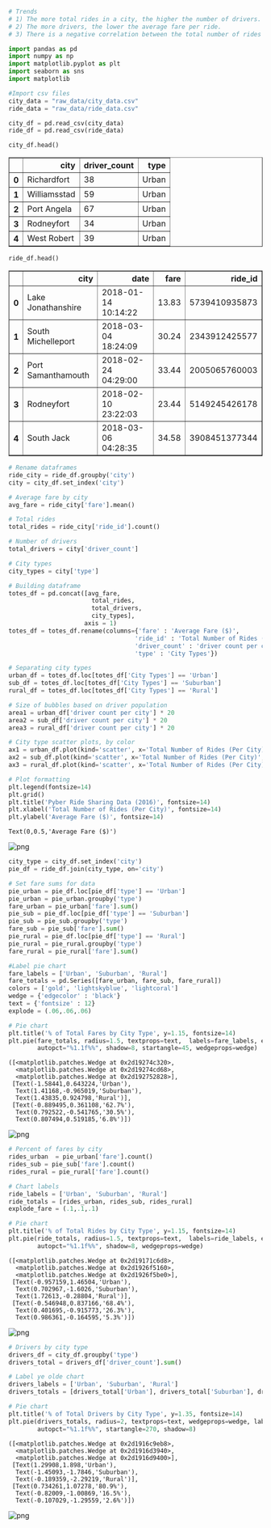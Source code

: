 

```python
# Trends
# 1) The more total rides in a city, the higher the number of drivers.
# 2) The more drivers, the lower the average fare per ride.
# 3) There is a negative correlation between the total number of rides in a city and the average fare per ride.
```


```python
import pandas as pd 
import numpy as np 
import matplotlib.pyplot as plt
import seaborn as sns
import matplotlib
```


```python
#Import csv files
city_data = "raw_data/city_data.csv"
ride_data = "raw_data/ride_data.csv"

city_df = pd.read_csv(city_data)
ride_df = pd.read_csv(ride_data)
```


```python
city_df.head()
```




<div>
<style scoped>
    .dataframe tbody tr th:only-of-type {
        vertical-align: middle;
    }

    .dataframe tbody tr th {
        vertical-align: top;
    }

    .dataframe thead th {
        text-align: right;
    }
</style>
<table border="1" class="dataframe">
  <thead>
    <tr style="text-align: right;">
      <th></th>
      <th>city</th>
      <th>driver_count</th>
      <th>type</th>
    </tr>
  </thead>
  <tbody>
    <tr>
      <th>0</th>
      <td>Richardfort</td>
      <td>38</td>
      <td>Urban</td>
    </tr>
    <tr>
      <th>1</th>
      <td>Williamsstad</td>
      <td>59</td>
      <td>Urban</td>
    </tr>
    <tr>
      <th>2</th>
      <td>Port Angela</td>
      <td>67</td>
      <td>Urban</td>
    </tr>
    <tr>
      <th>3</th>
      <td>Rodneyfort</td>
      <td>34</td>
      <td>Urban</td>
    </tr>
    <tr>
      <th>4</th>
      <td>West Robert</td>
      <td>39</td>
      <td>Urban</td>
    </tr>
  </tbody>
</table>
</div>




```python
ride_df.head()
```




<div>
<style scoped>
    .dataframe tbody tr th:only-of-type {
        vertical-align: middle;
    }

    .dataframe tbody tr th {
        vertical-align: top;
    }

    .dataframe thead th {
        text-align: right;
    }
</style>
<table border="1" class="dataframe">
  <thead>
    <tr style="text-align: right;">
      <th></th>
      <th>city</th>
      <th>date</th>
      <th>fare</th>
      <th>ride_id</th>
    </tr>
  </thead>
  <tbody>
    <tr>
      <th>0</th>
      <td>Lake Jonathanshire</td>
      <td>2018-01-14 10:14:22</td>
      <td>13.83</td>
      <td>5739410935873</td>
    </tr>
    <tr>
      <th>1</th>
      <td>South Michelleport</td>
      <td>2018-03-04 18:24:09</td>
      <td>30.24</td>
      <td>2343912425577</td>
    </tr>
    <tr>
      <th>2</th>
      <td>Port Samanthamouth</td>
      <td>2018-02-24 04:29:00</td>
      <td>33.44</td>
      <td>2005065760003</td>
    </tr>
    <tr>
      <th>3</th>
      <td>Rodneyfort</td>
      <td>2018-02-10 23:22:03</td>
      <td>23.44</td>
      <td>5149245426178</td>
    </tr>
    <tr>
      <th>4</th>
      <td>South Jack</td>
      <td>2018-03-06 04:28:35</td>
      <td>34.58</td>
      <td>3908451377344</td>
    </tr>
  </tbody>
</table>
</div>




```python
# Rename dataframes
ride_city = ride_df.groupby('city')
city = city_df.set_index('city')

# Average fare by city
avg_fare = ride_city['fare'].mean()

# Total rides
total_rides = ride_city['ride_id'].count()

# Number of drivers
total_drivers = city['driver_count']

# City types
city_types = city['type']
```


```python
# Building dataframe
totes_df = pd.concat([avg_fare, 
                       total_rides, 
                       total_drivers, 
                       city_types],
                     axis = 1)
totes_df = totes_df.rename(columns={'fare' : 'Average Fare ($)',
                                   'ride_id' : 'Total Number of Rides (Per City)',
                                   'driver_count' : 'driver count per city',
                                   'type' : 'City Types'})
```


```python
# Separating city types
urban_df = totes_df.loc[totes_df['City Types'] == 'Urban']
sub_df = totes_df.loc[totes_df['City Types'] == 'Suburban']
rural_df = totes_df.loc[totes_df['City Types'] == 'Rural']

# Size of bubbles based on driver population
area1 = urban_df['driver count per city'] * 20
area2 = sub_df['driver count per city'] * 20
area3 = rural_df['driver count per city'] * 20
```


```python
# City type scatter plots, by color
ax1 = urban_df.plot(kind='scatter', x='Total Number of Rides (Per City)', y='Average Fare ($)', s=area1, color='gold', edgecolor='gray', alpha=0.7, label='Urban', LineWidth = 2, figsize=(10,7))    
ax2 = sub_df.plot(kind='scatter', x='Total Number of Rides (Per City)', y='Average Fare ($)', s=area2, color='lightskyblue', edgecolor='gray', alpha=0.7, ax=ax1, label='Suburban', LineWidth = 2)    
ax3 = rural_df.plot(kind='scatter', x='Total Number of Rides (Per City)', y='Average Fare ($)', s=area3, color='lightcoral', edgecolor='gray', alpha=0.7, ax=ax1, label='Rural', LineWidth = 2)

# Plot formatting
plt.legend(fontsize=14)
plt.grid()
plt.title('Pyber Ride Sharing Data (2016)', fontsize=14)
plt.xlabel('Total Number of Rides (Per City)', fontsize=14)
plt.ylabel('Average Fare ($)', fontsize=14)
```




    Text(0,0.5,'Average Fare ($)')




![png](output_8_1.png)



```python
city_type = city_df.set_index('city')
pie_df = ride_df.join(city_type, on='city')

# Set fare sums for data
pie_urban = pie_df.loc[pie_df['type'] == 'Urban']
pie_urban = pie_urban.groupby('type')
fare_urban = pie_urban['fare'].sum()
pie_sub = pie_df.loc[pie_df['type'] == 'Suburban']
pie_sub = pie_sub.groupby('type')
fare_sub = pie_sub['fare'].sum()
pie_rural = pie_df.loc[pie_df['type'] == 'Rural']
pie_rural = pie_rural.groupby('type')
fare_rural = pie_rural['fare'].sum()

#Label pie chart
fare_labels = ['Urban', 'Suburban', 'Rural']
fare_totals = pd.Series([fare_urban, fare_sub, fare_rural])
colors = ['gold', 'lightskyblue', 'lightcoral']
wedge = {'edgecolor' : 'black'}
text = {'fontsize' : 12}
explode = (.06,.06,.06)

# Pie chart
plt.title('% of Total Fares by City Type', y=1.15, fontsize=14)
plt.pie(fare_totals, radius=1.5, textprops=text,  labels=fare_labels, explode=explode, colors=colors,
        autopct="%1.1f%%", shadow=8, startangle=45, wedgeprops=wedge)
```




    ([<matplotlib.patches.Wedge at 0x2d19274c320>,
      <matplotlib.patches.Wedge at 0x2d19274cd68>,
      <matplotlib.patches.Wedge at 0x2d192752828>],
     [Text(-1.58441,0.643224,'Urban'),
      Text(1.41168,-0.965019,'Suburban'),
      Text(1.43835,0.924798,'Rural')],
     [Text(-0.889495,0.361108,'62.7%'),
      Text(0.792522,-0.541765,'30.5%'),
      Text(0.807494,0.519185,'6.8%')])




![png](output_9_1.png)



```python
# Percent of fares by city
rides_urban  = pie_urban['fare'].count()
rides_sub = pie_sub['fare'].count()
rides_rural = pie_rural['fare'].count()

# Chart labels
ride_labels = ['Urban', 'Suburban', 'Rural']
ride_totals = [rides_urban, rides_sub, rides_rural]
explode_fare = (.1,.1,.1)

# Pie chart
plt.title('% of Total Rides by City Type', y=1.15, fontsize=14)
plt.pie(ride_totals, radius=1.5, textprops=text,  labels=ride_labels, explode=explode_fare, colors=colors,
        autopct="%1.1f%%", shadow=8, wedgeprops=wedge)
```




    ([<matplotlib.patches.Wedge at 0x2d19171c6d8>,
      <matplotlib.patches.Wedge at 0x2d1926f5160>,
      <matplotlib.patches.Wedge at 0x2d1926f5be0>],
     [Text(-0.957159,1.46504,'Urban'),
      Text(0.702967,-1.6026,'Suburban'),
      Text(1.72613,-0.28804,'Rural')],
     [Text(-0.546948,0.837166,'68.4%'),
      Text(0.401695,-0.915773,'26.3%'),
      Text(0.986361,-0.164595,'5.3%')])




![png](output_10_1.png)



```python
# Drivers by city type
drivers_df = city_df.groupby('type')
drivers_total = drivers_df['driver_count'].sum()

# Label ye olde chart
drivers_labels = ['Urban', 'Suburban', 'Rural']
drivers_totals = [drivers_total['Urban'], drivers_total['Suburban'], drivers_total['Rural']]

# Pie chart
plt.title('% of Total Drivers by City Type', y=1.35, fontsize=14)
plt.pie(drivers_totals, radius=2, textprops=text, wedgeprops=wedge, labels=drivers_labels, explode=explode_fare, colors=colors,
        autopct="%1.1f%%", startangle=270, shadow=8)
```




    ([<matplotlib.patches.Wedge at 0x2d1916c9eb8>,
      <matplotlib.patches.Wedge at 0x2d1916d3940>,
      <matplotlib.patches.Wedge at 0x2d1916d9400>],
     [Text(1.29908,1.898,'Urban'),
      Text(-1.45093,-1.7846,'Suburban'),
      Text(-0.189359,-2.29219,'Rural')],
     [Text(0.734261,1.07278,'80.9%'),
      Text(-0.82009,-1.00869,'16.5%'),
      Text(-0.107029,-1.29559,'2.6%')])




![png](output_11_1.png)

